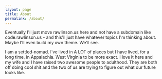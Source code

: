 ```yaml
---
layout: page
title: About
permalink: /about/
---
```


Eventually I'll just move rawlinson.us here and not have a subdomain like code.rawlinson.us - and this'll just have whatever topics I'm thinking about. Maybe I'll even build my own theme.  We'll see.

I am a settled-nomad. I've lived in A LOT of places but I have lived, for a long time, in Appalachia.  West Virginia to be more exact.  I love it here and my wife and I have raised two awesome people to adulthood.  They are both off doing cool shit and the two of us are trying to figure out what our future looks like.
